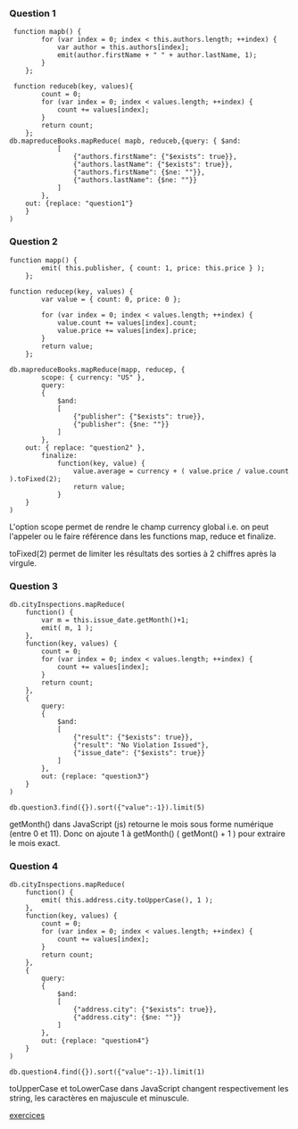 ### Question 1 ###

```
 function mapb() {
		for (var index = 0; index < this.authors.length; ++index) {
			var author = this.authors[index];
			emit(author.firstName + " " + author.lastName, 1);
		}
	};
  
 function reduceb(key, values){
		count = 0;
		for (var index = 0; index < values.length; ++index) {
			count += values[index];
		}		
		return count;
	};
db.mapreduceBooks.mapReduce( mapb, reduceb,{query: { $and: 
			[
				{"authors.firstName": {"$exists": true}},
				{"authors.lastName": {"$exists": true}},
				{"authors.firstName": {$ne: ""}},
				{"authors.lastName": {$ne: ""}}
			]
		}, 
    out: {replace: "question1"}
	}
)
```

### Question 2 ###

```
function mapp() {
        emit( this.publisher, { count: 1, price: this.price } );
    };

function reducep(key, values) {
        var value = { count: 0, price: 0 };

        for (var index = 0; index < values.length; ++index) {
            value.count += values[index].count;
            value.price += values[index].price;
        }
        return value;
    };
    
db.mapreduceBooks.mapReduce(mapp, reducep, {   
        scope: { currency: "US" },
        query:  
		{
			$and: 
			[
				{"publisher": {"$exists": true}},
				{"publisher": {$ne: ""}}
			]
		},
	out: { replace: "question2" },
        finalize: 
            function(key, value) {
                value.average = currency + ( value.price / value.count ).toFixed(2);
                return value;
            }
    }
)
```

L'option scope permet de rendre le champ currency global i.e. on peut l'appeler ou le faire référence dans les functions map, reduce et 
finalize.

toFixed(2) permet de limiter les résultats des sorties à 2 chiffres après la virgule.

### Question 3 ###

```
db.cityInspections.mapReduce(
	function() {
		var m = this.issue_date.getMonth()+1;
        emit( m, 1 );
    },
	function(key, values) {
		count = 0;
		for (var index = 0; index < values.length; ++index) {
			count += values[index];
		}
		return count;
    },
    {
		query:  
		{
			$and: 
			[
				{"result": {"$exists": true}},
				{"result": "No Violation Issued"},
				{"issue_date": {"$exists": true}}
			]
		},
		out: {replace: "question3"}
	}
)

db.question3.find({}).sort({"value":-1}).limit(5)
```

getMonth() dans JavaScript (js) retourne le mois sous forme numérique (entre 0 et 11). Donc on ajoute 1 à getMonth() ( getMont() + 1 ) pour extraire le mois exact.

### Question 4 ###

```
db.cityInspections.mapReduce(
	function() {
        emit( this.address.city.toUpperCase(), 1 );
    },
	function(key, values) {
		count = 0;
		for (var index = 0; index < values.length; ++index) {
			count += values[index];
		}
		return count;
    },
    {
		query:
		{
			$and: 
			[
				{"address.city": {"$exists": true}},
				{"address.city": {$ne: ""}}
			]
		},
		out: {replace: "question4"}
	}
)

db.question4.find({}).sort({"value":-1}).limit(1)
```

toUpperCase et toLowerCase dans JavaScript changent respectivement les string, les caractères en majuscule et minuscule.


[exercices](https://github.com/CollegeBoreal/INF1069-201-18H-02/blob/master/Semaine07/exercices.md)
